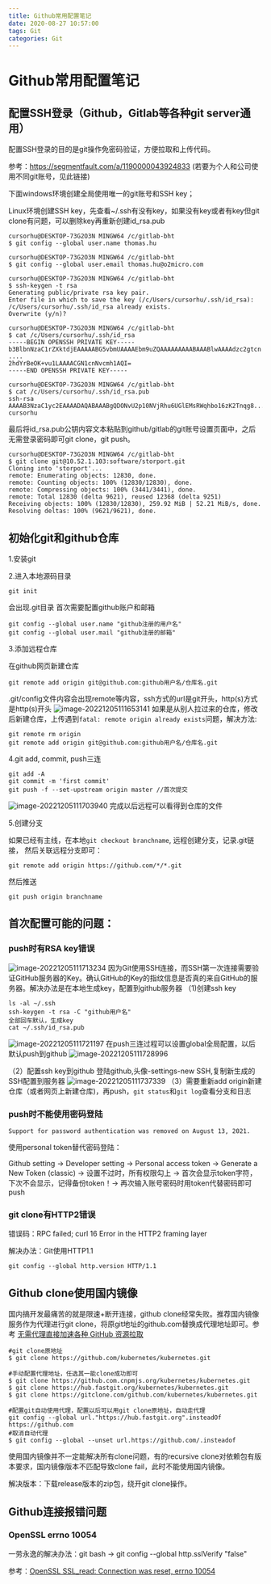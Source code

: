 ```yaml
---
title: Github常用配置笔记
date: 2020-08-27 10:57:00
tags: Git
categories: Git
---
```


# Github常用配置笔记
## 配置SSH登录（Github，Gitlab等各种git server通用）

配置SSH登录的目的是git操作免密码验证，方便拉取和上传代码。

参考：https://segmentfault.com/a/1190000043924833 (若要为个人和公司使用不同git账号，见此链接)

下面windows环境创建全局使用唯一的git账号和SSH key；

Linux环境创建SSH key，先查看~/.ssh有没有key，如果没有key或者有key但git clone有问题，可以删除key再重新创建id_rsa.pub

```
cursorhu@DESKTOP-73G2O3N MINGW64 /c/gitlab-bht
$ git config --global user.name thomas.hu

cursorhu@DESKTOP-73G2O3N MINGW64 /c/gitlab-bht
$ git config --global user.email thomas.hu@o2micro.com

cursorhu@DESKTOP-73G2O3N MINGW64 /c/gitlab-bht
$ ssh-keygen -t rsa
Generating public/private rsa key pair.
Enter file in which to save the key (/c/Users/cursorhu/.ssh/id_rsa):
/c/Users/cursorhu/.ssh/id_rsa already exists.
Overwrite (y/n)?

cursorhu@DESKTOP-73G2O3N MINGW64 /c/gitlab-bht
$ cat /c/Users/cursorhu/.ssh/id_rsa
-----BEGIN OPENSSH PRIVATE KEY-----
b3BlbnNzaC1rZXktdjEAAAAABG5vbmUAAAAEbm9uZQAAAAAAAAABAAABlwAAAAdzc2gtcn
....
2hdYrBeOK+vu1LAAAACGN1cnNvcmh1AQI=
-----END OPENSSH PRIVATE KEY-----

cursorhu@DESKTOP-73G2O3N MINGW64 /c/gitlab-bht
$ cat /c/Users/cursorhu/.ssh/id_rsa.pub
ssh-rsa AAAAB3NzaC1yc2EAAAADAQABAAABgQDONvU2p10NVjRhu6UGlEMsRWqhbo16zK2Tnqg8....chI60tVZHozCK9PMKZd4dE9RoYMXpJWTo6uIRKEV41qHfaiipfsu1ibRCj1drz/3BTs= cursorhu
```

最后将id_rsa.pub公钥内容文本粘贴到github/gitlab的git账号设置页面中，之后无需登录密码即可git clone，git push。

```
cursorhu@DESKTOP-73G2O3N MINGW64 /c/gitlab-bht
$ git clone git@10.52.1.103:software/storport.git
Cloning into 'storport'...
remote: Enumerating objects: 12830, done.
remote: Counting objects: 100% (12830/12830), done.
remote: Compressing objects: 100% (3441/3441), done.
remote: Total 12830 (delta 9621), reused 12368 (delta 9251)
Receiving objects: 100% (12830/12830), 259.92 MiB | 52.21 MiB/s, done.
Resolving deltas: 100% (9621/9621), done.
```



## 初始化git和github仓库

1.安装git

2.进入本地源码目录

    git init

会出现.git目录
首次需要配置github账户和邮箱

    git config --global user.name "github注册的用户名"
    git config --global user.mail "github注册的邮箱"

3.添加远程仓库

在github网页新建仓库

    git remote add origin git@github.com:github用户名/仓库名.git

.git/config文件内容会出现remote等内容，ssh方式的url是git开头，http(s)方式是http(s)开头
![image-20221205111653141](https://raw.githubusercontent.com/cursorhu/blog-images-on-picgo/master/images/202212051116187.png)
如果是从别人拉过来的仓库，修改后新建仓库，上传遇到`fatal: remote origin already exists`问题，解决方法:

    git remote rm origin
    git remote add origin git@github.com:github用户名/仓库名.git

4.git add, commit, push三连

    git add -A
    git commit -m 'first commit'
    git push -f --set-upstream origin master //首次提交

![image-20221205111703940](https://raw.githubusercontent.com/cursorhu/blog-images-on-picgo/master/images/202212051117987.png)
完成以后远程可以看得到仓库的文件   

5.创建分支

如果已经有主线，在本地`git checkout branchname`, 远程创建分支，记录.git链接， 然后关联远程分支即可：

    git remote add origin https://github.com/*/*.git

然后推送

    git push origin branchname

## 首次配置可能的问题：
### push时有RSA key错误

![image-20221205111713234](https://raw.githubusercontent.com/cursorhu/blog-images-on-picgo/master/images/202212051117281.png)
因为Git使用SSH连接，而SSH第一次连接需要验证GitHub服务器的Key。确认GitHub的Key的指纹信息是否真的来自GitHub的服务器。解决办法是在本地生成key，配置到github服务器
（1)创建ssh key

    ls -al ~/.ssh
    ssh-keygen -t rsa -C "github用户名"
    全部回车默认，生成key
    cat ~/.ssh/id_rsa.pub
![image-20221205111721197](https://raw.githubusercontent.com/cursorhu/blog-images-on-picgo/master/images/202212051117255.png)
在push三连过程可以设置global全局配置，以后默认push到github
![image-20221205111728996](https://raw.githubusercontent.com/cursorhu/blog-images-on-picgo/master/images/202212051117055.png)

（2）配置ssh key到github
登陆github,头像-settings-new SSH,复制新生成的SSH配置到服务器
![image-20221205111737339](https://raw.githubusercontent.com/cursorhu/blog-images-on-picgo/master/images/202212051117386.png)
（3）需要重新add origin新建仓库（或者网页上新建仓库)，再push，`git status`和`git log`查看分支和日志

### push时不能使用密码登陆

```
Support for password authentication was removed on August 13, 2021.
```

使用personal token替代密码登陆：

Github setting -> Developer setting -> Personal access token -> Generate a New Token (classic) -> 设置不过时，所有权限勾上 -> 首次会显示token字符，下次不会显示，记得备份token！-> 再次输入账号密码时用token代替密码即可push

### git clone有HTTP2错误

错误码：RPC failed; curl 16 Error in the HTTP2 framing layer

解决办法：Git使用HTTP1.1

```
git config --global http.version HTTP/1.1
```

## Github clone使用国内镜像

国内搞开发最痛苦的就是限速+断开连接，github clone经常失败。推荐国内镜像服务作为代理进行git clone，将原git地址的github.com替换成代理地址即可。参考 [无需代理直接加速各种 GitHub 资源拉取](https://zhuanlan.zhihu.com/p/463954956)

```
#git clone原地址
$ git clone https://github.com/kubernetes/kubernetes.git

#手动配置代理地址，任选其一能clone成功即可
$ git clone https://github.com.cnpmjs.org/kubernetes/kubernetes.git
$ git clone https://hub.fastgit.org/kubernetes/kubernetes.git
$ git clone https://gitclone.com/github.com/kubernetes/kubernetes.git

#配置git自动使用代理，配置以后可以用git clone原地址，自动走代理
git config --global url."https://hub.fastgit.org".insteadOf https://github.com
#取消自动代理
$ git config --global --unset url.https://github.com/.insteadof
```

使用国内镜像并不一定能解决所有clone问题，有的recursive clone对依赖包有版本要求，国内镜像版本不匹配导致clone fail，此时不能使用国内镜像。

解决版本：下载release版本的zip包，绕开git clone操作。

## Github连接报错问题 

### OpenSSL errno 10054

一劳永逸的解决办法：git bash -> git config --global http.sslVerify "false"

参考：[OpenSSL SSL_read: Connection was reset, errno 10054](https://blog.csdn.net/qq_29493173/article/details/114534057)